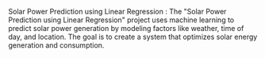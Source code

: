 Solar Power Prediction using Linear Regression :
The "Solar Power Prediction using Linear Regression" project uses machine learning to predict solar power generation by modeling factors like weather, time of day, and location. The goal is to create a system that optimizes solar energy generation and consumption.
